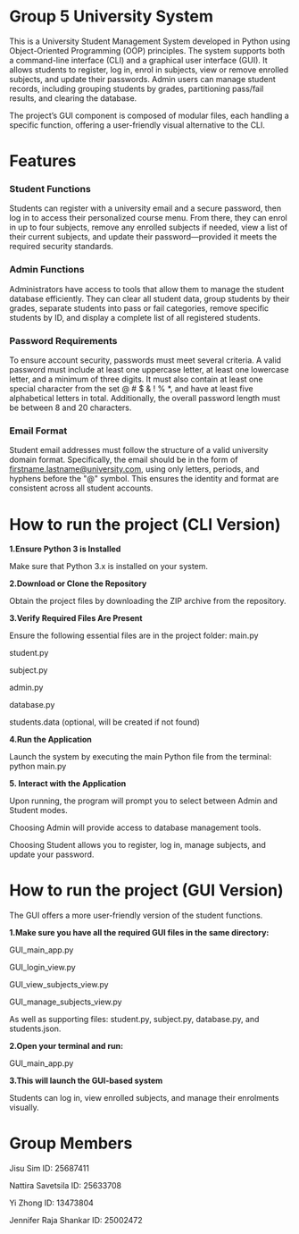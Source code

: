 # Group 5 University System 

This is a University Student Management System developed in Python using Object-Oriented Programming (OOP) principles. The system supports both a command-line interface (CLI) and a graphical user interface (GUI). It allows students to register, log in, enrol in subjects, view or remove enrolled subjects, and update their passwords. Admin users can manage student records, including grouping students by grades, partitioning pass/fail results, and clearing the database. 


The project’s GUI component is composed of modular files, each handling a specific function, offering a user-friendly visual alternative to the CLI.

# Features 

### Student Functions
Students can register with a university email and a secure password, then log in to access their personalized course menu. From there, they can enrol in up to four subjects, remove any enrolled subjects if needed, view a list of their current subjects, and update their password—provided it meets the required security standards.

### Admin Functions
Administrators have access to tools that allow them to manage the student database efficiently. They can clear all student data, group students by their grades, separate students into pass or fail categories, remove specific students by ID, and display a complete list of all registered students.

### Password Requirements
To ensure account security, passwords must meet several criteria. A valid password must include at least one uppercase letter, at least one lowercase letter, and a minimum of three digits. It must also contain at least one special character from the set @ # $ & ! % *, and have at least five alphabetical letters in total. Additionally, the overall password length must be between 8 and 20 characters.

### Email Format
Student email addresses must follow the structure of a valid university domain format. Specifically, the email should be in the form of firstname.lastname@university.com, using only letters, periods, and hyphens before the "@" symbol. This ensures the identity and format are consistent across all student accounts.

# How to run the project (CLI Version)

**1.Ensure Python 3 is Installed**


Make sure that Python 3.x is installed on your system.

**2.Download or Clone the Repository**


Obtain the project files by downloading the ZIP archive from the repository.



**3.Verify Required Files Are Present**


Ensure the following essential files are in the project folder:
main.py


student.py


subject.py


admin.py


database.py


students.data (optional, will be created if not found)


**4.Run the Application**


Launch the system by executing the main Python file from the terminal: python main.py


**5. Interact with the Application**


Upon running, the program will prompt you to select between Admin and Student modes.


Choosing Admin will provide access to database management tools.


Choosing Student allows you to register, log in, manage subjects, and update your password.


# How to run the project (GUI Version)

The GUI offers a more user-friendly version of the student functions.


**1.Make sure you have all the required GUI files in the same directory:**

GUI_main_app.py

GUI_login_view.py

GUI_view_subjects_view.py

GUI_manage_subjects_view.py

As well as supporting files: student.py, subject.py, database.py, and students.json.

**2.Open your terminal and run:**


GUI_main_app.py


**3.This will launch the GUI-based system** 

Students can log in, view enrolled subjects, and manage their enrolments visually.


# Group Members 

Jisu Sim					      ID: 25687411 

Nattira Savetsila			  ID: 25633708

Yi Zhong					      ID: 13473804

Jennifer Raja Shankar		ID: 25002472

